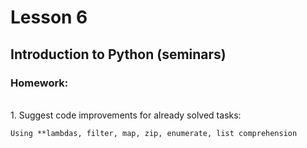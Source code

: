 # Lesson 6
## Introduction to Python (seminars)
### Homework:

<br/>
1. Suggest code improvements for already solved tasks:

    Using **lambdas, filter, map, zip, enumerate, list comprehension